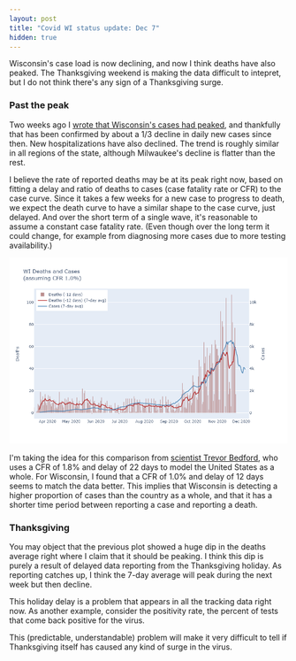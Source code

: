 ```yaml
---
layout: post
title: "Covid WI status update: Dec 7"
hidden: true
---
```


Wisconsin's case load is now declining, and now I think deaths have also peaked. The Thanksgiving weekend is making the data difficult to intepret, but I do not think there's any sign of a Thanksgiving surge.

### Past the peak
Two weeks ago I [wrote that Wisconsin's cases had peaked](../2020-11-22-status-update.md), and thankfully that has been confirmed by about a 1/3 decline in daily new cases since then. New hospitalizations have also declined. The trend is roughly similar in all regions of the state, although Milwaukee's decline is flatter than the rest. 

I believe the rate of reported deaths may be at its peak right now, based on fitting a delay and ratio of deaths to cases (case fatality rate or CFR) to the case curve. Since it takes a few weeks for a new case to progress to death, we expect the death curve to have a similar shape to the case curve, just delayed. And over the short term of a single wave, it's reasonable to assume a constant case fatality rate. (Even though over the long term it could change, for example from diagnosing more cases due to more testing availability.) 

![Cases and delayed deaths](../assets/Cases-Deaths-WI_2020-12-06.png)

I'm taking the idea for this comparison from [scientist Trevor Bedford](https://twitter.com/trvrb/status/1331780099490807808), who uses a CFR of 1.8% and delay of 22 days to model the United States as a whole. For Wisconsin, I found that a CFR of 1.0% and delay of 12 days seems to match the data better. This implies that Wisconsin is detecting a higher proportion of cases than the country as a whole, and that it has a shorter time period between reporting a case and reporting a death.

### Thanksgiving

You may object that the previous plot showed a huge dip in the deaths average right where I claim that it should be peaking. I think this dip is purely a result of delayed data reporting from the Thanksgiving holiday. As reporting catches up, I think the 7-day average will peak during the next week but then decline.

This holiday delay is a problem that appears in all the tracking data right now. As another example, consider the positivity rate, the percent of tests that come back positive for the virus.




This (predictable, understandable) problem will make it very difficult to tell if Thanksgiving itself has caused any kind of surge in the virus.


